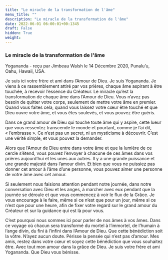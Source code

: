 ```yaml
---
title: "Le miracle de la transformation de l'âme"
menu_title: ""
description: "Le miracle de la transformation de l'âme"
date: 2022-06-01 06:00:01+00:1345
draft: False
hidden: True
weight:
---
```

### Le miracle de la transformation de l'âme

Yogananda - reçu par Jimbeau Walsh le 14 Décembre 2020, Punalu’u, Oahu, Hawaii, USA.

Je suis ici votre frère et ami dans l’Amour de Dieu. Je suis Yogananda. Je viens à ce rassemblement attiré par vos prières, chaque âme aspirant à être touchée, à recevoir l’essence du Créateur. Le miracle qu’est la transformation de chaque âme dans l’Amour de Dieu. Vous n’avez pas besoin de quitter votre corps, seulement de mettre votre âme en premier. Quand vous faites cela, quand vous laissez votre cœur être touché et que Dieu ouvre votre âme, et vous êtes soulevés, et vous pouvez être guéris.

Dans ce grand amour de Dieu qui touche toute âme qui y aspire, cette lueur que vous ressentez transcende le monde et pourtant, comme je l’ai dit, « l’embrasse ». Ce n’est pas un secret, ni un mysticisme à découvrir. C’est une vérité simple, et vous pouvez la demander.

Alors que l’Amour de Dieu entre dans votre âme et que la lumière de ce cercle s’étend, vous pouvez l’envoyer à chacune de ces âmes dans vos prières aujourd’hui et les unes aux autres. Il y a une grande puissance et une grande majesté dans l’amour divin. Et bien que vous ne puissiez pas donner cet amour à l’âme d’une personne, vous pouvez aimer une personne de votre âme avec cet amour.

Si seulement nous faisions attention pendant notre journée, dans notre conversation avec Dieu et les anges, à marcher avec eux pendant que la journée se déroule et que vous commencez à voir le flux de la Grâce. Je vous encourage à le faire, même si ce n’est que pour un jour, même si ce n’est que pour une heure, afin de fixer votre regard sur le grand amour du Créateur et sur la guidance qui est là pour vous.

C’est pourquoi nous sommes ici pour parler de nos âmes à vos âmes. Dans ce voyage où chacun sera transformé du mortel à l’immortel, de l’humain à l’ange divin, du fini à l’infini dans l’Amour de Dieu. Que cette bénédiction soit la vôtre. N’ayez aucun doute. Périsse la pensée qui n’est pas d’amour. Mes amis, restez dans votre cœur et soyez cette bénédiction que vous souhaitez être. Avec tout mon amour dans la grâce de Dieu. Je suis votre frère et ami Yogananda. Que Dieu vous bénisse.
